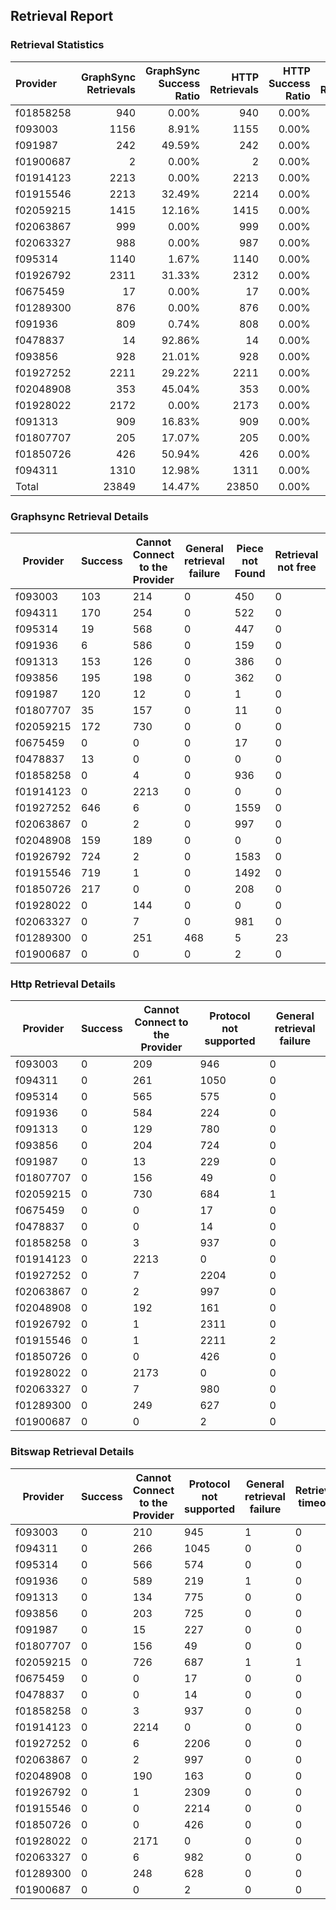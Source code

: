 ## Retrieval Report
### Retrieval Statistics
| Provider  | GraphSync Retrievals | GraphSync Success Ratio | HTTP Retrievals | HTTP Success Ratio | Bitswap Retrievals | Bitswap Success Ratio |
| :-------- | -------------------: | ----------------------: | --------------: | -----------------: | -----------------: | --------------------: |
| f01858258 |                  940 |                   0.00% |             940 |              0.00% |                940 |                 0.00% |
| f093003   |                 1156 |                   8.91% |            1155 |              0.00% |               1156 |                 0.00% |
| f091987   |                  242 |                  49.59% |             242 |              0.00% |                242 |                 0.00% |
| f01900687 |                    2 |                   0.00% |               2 |              0.00% |                  2 |                 0.00% |
| f01914123 |                 2213 |                   0.00% |            2213 |              0.00% |               2214 |                 0.00% |
| f01915546 |                 2213 |                  32.49% |            2214 |              0.00% |               2214 |                 0.00% |
| f02059215 |                 1415 |                  12.16% |            1415 |              0.00% |               1415 |                 0.00% |
| f02063867 |                  999 |                   0.00% |             999 |              0.00% |                999 |                 0.00% |
| f02063327 |                  988 |                   0.00% |             987 |              0.00% |                988 |                 0.00% |
| f095314   |                 1140 |                   1.67% |            1140 |              0.00% |               1140 |                 0.00% |
| f01926792 |                 2311 |                  31.33% |            2312 |              0.00% |               2310 |                 0.00% |
| f0675459  |                   17 |                   0.00% |              17 |              0.00% |                 17 |                 0.00% |
| f01289300 |                  876 |                   0.00% |             876 |              0.00% |                876 |                 0.00% |
| f091936   |                  809 |                   0.74% |             808 |              0.00% |                809 |                 0.00% |
| f0478837  |                   14 |                  92.86% |              14 |              0.00% |                 14 |                 0.00% |
| f093856   |                  928 |                  21.01% |             928 |              0.00% |                928 |                 0.00% |
| f01927252 |                 2211 |                  29.22% |            2211 |              0.00% |               2212 |                 0.00% |
| f02048908 |                  353 |                  45.04% |             353 |              0.00% |                353 |                 0.00% |
| f01928022 |                 2172 |                   0.00% |            2173 |              0.00% |               2171 |                 0.00% |
| f091313   |                  909 |                  16.83% |             909 |              0.00% |                909 |                 0.00% |
| f01807707 |                  205 |                  17.07% |             205 |              0.00% |                205 |                 0.00% |
| f01850726 |                  426 |                  50.94% |             426 |              0.00% |                426 |                 0.00% |
| f094311   |                 1310 |                  12.98% |            1311 |              0.00% |               1311 |                 0.00% |
| Total     |                23849 |                  14.47% |           23850 |              0.00% |              23851 |                 0.00% |

### Graphsync Retrieval Details
| Provider  | Success | Cannot Connect to the Provider | General retrieval failure | Piece not Found | Retrieval not free | Retrieval timeout |
| --------- | ------- | ------------------------------ | ------------------------- | --------------- | ------------------ | ----------------- |
| f093003   | 103     | 214                            | 0                         | 450             | 0                  | 389               |
| f094311   | 170     | 254                            | 0                         | 522             | 0                  | 364               |
| f095314   | 19      | 568                            | 0                         | 447             | 0                  | 106               |
| f091936   | 6       | 586                            | 0                         | 159             | 0                  | 58                |
| f091313   | 153     | 126                            | 0                         | 386             | 0                  | 244               |
| f093856   | 195     | 198                            | 0                         | 362             | 0                  | 173               |
| f091987   | 120     | 12                             | 0                         | 1               | 0                  | 109               |
| f01807707 | 35      | 157                            | 0                         | 11              | 0                  | 2                 |
| f02059215 | 172     | 730                            | 0                         | 0               | 0                  | 513               |
| f0675459  | 0       | 0                              | 0                         | 17              | 0                  | 0                 |
| f0478837  | 13      | 0                              | 0                         | 0               | 0                  | 1                 |
| f01858258 | 0       | 4                              | 0                         | 936             | 0                  | 0                 |
| f01914123 | 0       | 2213                           | 0                         | 0               | 0                  | 0                 |
| f01927252 | 646     | 6                              | 0                         | 1559            | 0                  | 0                 |
| f02063867 | 0       | 2                              | 0                         | 997             | 0                  | 0                 |
| f02048908 | 159     | 189                            | 0                         | 0               | 0                  | 5                 |
| f01926792 | 724     | 2                              | 0                         | 1583            | 0                  | 2                 |
| f01915546 | 719     | 1                              | 0                         | 1492            | 0                  | 1                 |
| f01850726 | 217     | 0                              | 0                         | 208             | 0                  | 1                 |
| f01928022 | 0       | 144                            | 0                         | 0               | 0                  | 2028              |
| f02063327 | 0       | 7                              | 0                         | 981             | 0                  | 0                 |
| f01289300 | 0       | 251                            | 468                       | 5               | 23                 | 129               |
| f01900687 | 0       | 0                              | 0                         | 2               | 0                  | 0                 |

### Http Retrieval Details
| Provider  | Success | Cannot Connect to the Provider | Protocol not supported | General retrieval failure |
| --------- | ------- | ------------------------------ | ---------------------- | ------------------------- |
| f093003   | 0       | 209                            | 946                    | 0                         |
| f094311   | 0       | 261                            | 1050                   | 0                         |
| f095314   | 0       | 565                            | 575                    | 0                         |
| f091936   | 0       | 584                            | 224                    | 0                         |
| f091313   | 0       | 129                            | 780                    | 0                         |
| f093856   | 0       | 204                            | 724                    | 0                         |
| f091987   | 0       | 13                             | 229                    | 0                         |
| f01807707 | 0       | 156                            | 49                     | 0                         |
| f02059215 | 0       | 730                            | 684                    | 1                         |
| f0675459  | 0       | 0                              | 17                     | 0                         |
| f0478837  | 0       | 0                              | 14                     | 0                         |
| f01858258 | 0       | 3                              | 937                    | 0                         |
| f01914123 | 0       | 2213                           | 0                      | 0                         |
| f01927252 | 0       | 7                              | 2204                   | 0                         |
| f02063867 | 0       | 2                              | 997                    | 0                         |
| f02048908 | 0       | 192                            | 161                    | 0                         |
| f01926792 | 0       | 1                              | 2311                   | 0                         |
| f01915546 | 0       | 1                              | 2211                   | 2                         |
| f01850726 | 0       | 0                              | 426                    | 0                         |
| f01928022 | 0       | 2173                           | 0                      | 0                         |
| f02063327 | 0       | 7                              | 980                    | 0                         |
| f01289300 | 0       | 249                            | 627                    | 0                         |
| f01900687 | 0       | 0                              | 2                      | 0                         |

### Bitswap Retrieval Details
| Provider  | Success | Cannot Connect to the Provider | Protocol not supported | General retrieval failure | Retrieval timeout |
| --------- | ------- | ------------------------------ | ---------------------- | ------------------------- | ----------------- |
| f093003   | 0       | 210                            | 945                    | 1                         | 0                 |
| f094311   | 0       | 266                            | 1045                   | 0                         | 0                 |
| f095314   | 0       | 566                            | 574                    | 0                         | 0                 |
| f091936   | 0       | 589                            | 219                    | 1                         | 0                 |
| f091313   | 0       | 134                            | 775                    | 0                         | 0                 |
| f093856   | 0       | 203                            | 725                    | 0                         | 0                 |
| f091987   | 0       | 15                             | 227                    | 0                         | 0                 |
| f01807707 | 0       | 156                            | 49                     | 0                         | 0                 |
| f02059215 | 0       | 726                            | 687                    | 1                         | 1                 |
| f0675459  | 0       | 0                              | 17                     | 0                         | 0                 |
| f0478837  | 0       | 0                              | 14                     | 0                         | 0                 |
| f01858258 | 0       | 3                              | 937                    | 0                         | 0                 |
| f01914123 | 0       | 2214                           | 0                      | 0                         | 0                 |
| f01927252 | 0       | 6                              | 2206                   | 0                         | 0                 |
| f02063867 | 0       | 2                              | 997                    | 0                         | 0                 |
| f02048908 | 0       | 190                            | 163                    | 0                         | 0                 |
| f01926792 | 0       | 1                              | 2309                   | 0                         | 0                 |
| f01915546 | 0       | 0                              | 2214                   | 0                         | 0                 |
| f01850726 | 0       | 0                              | 426                    | 0                         | 0                 |
| f01928022 | 0       | 2171                           | 0                      | 0                         | 0                 |
| f02063327 | 0       | 6                              | 982                    | 0                         | 0                 |
| f01289300 | 0       | 248                            | 628                    | 0                         | 0                 |
| f01900687 | 0       | 0                              | 2                      | 0                         | 0                 |
